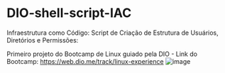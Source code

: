 # DIO-shell-script-IAC
Infraestrutura como Código: Script de Criação de Estrutura de Usuários, Diretórios e Permissões:

Primeiro projeto do Bootcamp de Linux guiado pela DIO - Link do Bootcamp:
https://web.dio.me/track/linux-experience
![image](https://user-images.githubusercontent.com/106402988/182244512-0d67b67e-df7b-4ec8-80ff-5055fd87789e.png)
